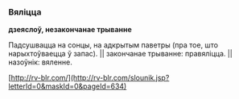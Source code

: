 ### Вяліцца
**дзеяслоў, незакончанае трыванне**

Падсушвацца на сонцы, на адкрытым паветры (пра тое, што нарыхтоўваецца ў запас). || закончанае трыванне: правяліцца. || назоўнік: вяленне.

<a rel="author">[http://rv-blr.com/](http://rv-blr.com/slounik.jsp?letterId=0&maskId=0&pageId=634)</a>
